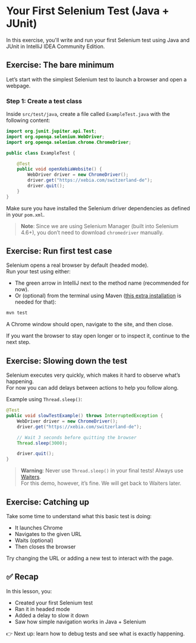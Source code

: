 # Your First Selenium Test (Java + JUnit)

In this exercise, you'll write and run your first Selenium test using Java and JUnit in IntelliJ IDEA Community Edition.

## Exercise: The bare minimum

Let’s start with the simplest Selenium test to launch a browser and open a webpage.

### Step 1: Create a test class

Inside `src/test/java`, create a file called `ExampleTest.java` with the following content:

```java
import org.junit.jupiter.api.Test;
import org.openqa.selenium.WebDriver;
import org.openqa.selenium.chrome.ChromeDriver;

public class ExampleTest {

    @Test
    public void openXebiaWebsite() {
        WebDriver driver = new ChromeDriver();
        driver.get("https://xebia.com/switzerland-de");
        driver.quit();
    }
}
```

Make sure you have installed the Selenium driver dependencies as defined in your `pom.xml`.

> **Note**: Since we are using Selenium Manager (built into Selenium 4.6+), you don’t need to download `chromedriver` manually.

## Exercise: Run first test case

Selenium opens a real browser by default (headed mode).  
Run your test using either:

- The green arrow in IntelliJ next to the method name (recommended for now).
- Or (optional) from the terminal using Maven ([this extra installation](https://maven.apache.org/install.html) is needed for that):

```bash
mvn test
```

A Chrome window should open, navigate to the site, and then close.

If you want the browser to stay open longer or to inspect it, continue to the next step.

## Exercise: Slowing down the test

Selenium executes very quickly, which makes it hard to observe what’s happening.  
For now you can add delays between actions to help you follow along.

Example using `Thread.sleep()`:

```java
@Test
public void slowTestExample() throws InterruptedException {
    WebDriver driver = new ChromeDriver();
    driver.get("https://xebia.com/switzerland-de");

    // Wait 3 seconds before quitting the browser
    Thread.sleep(3000);

    driver.quit();
}
```

> **Warning**: Never use `Thread.sleep()` in your final tests! Always use [Waiters](https://www.selenium.dev/documentation/webdriver/waits/).  
For this demo, however, it’s fine. We will get back to Waiters later.

## Exercise: Catching up

Take some time to understand what this basic test is doing:
- It launches Chrome
- Navigates to the given URL
- Waits (optional)
- Then closes the browser

Try changing the URL or adding a new test to interact with the page.

## ✅ Recap

In this lesson, you:
- Created your first Selenium test
- Ran it in headed mode
- Added a delay to slow it down
- Saw how simple navigation works in Java + Selenium

👉 Next up: learn how to debug tests and see what is exactly happening.
